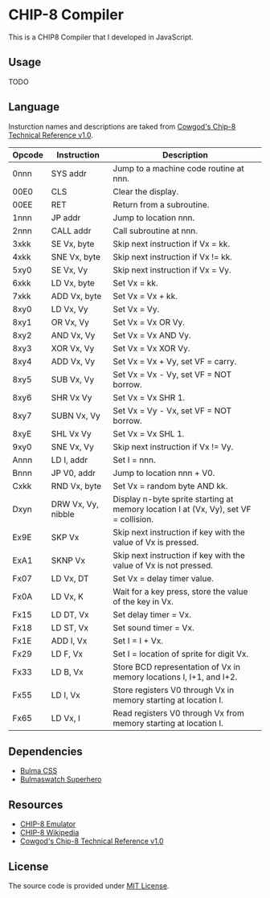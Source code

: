 # CHIP-8 Compiler

This is a CHIP8 Compiler that I developed in JavaScript.

## Usage

TODO

## Language

Insturction names and descriptions are taked from [Cowgod's Chip-8 Technical Reference v1.0](http://devernay.free.fr/hacks/chip8/C8TECH10.HTM).

| Opcode | Instruction | Description |
|---|---|---|
| 0nnn | SYS addr | Jump to a machine code routine at nnn. |
| 00E0 | CLS | Clear the display. |
| 00EE | RET | Return from a subroutine. |
| 1nnn | JP addr | Jump to location nnn. |
| 2nnn | CALL addr | Call subroutine at nnn. |
| 3xkk | SE Vx, byte | Skip next instruction if Vx = kk. |
| 4xkk | SNE Vx, byte | Skip next instruction if Vx != kk. |
| 5xy0 | SE Vx, Vy | Skip next instruction if Vx = Vy. |
| 6xkk | LD Vx, byte | Set Vx = kk. |
| 7xkk | ADD Vx, byte | Set Vx = Vx + kk. |
| 8xy0 | LD Vx, Vy | Set Vx = Vy. |
| 8xy1 | OR Vx, Vy | Set Vx = Vx OR Vy. |
| 8xy2 | AND Vx, Vy | Set Vx = Vx AND Vy. |
| 8xy3 | XOR Vx, Vy | Set Vx = Vx XOR Vy. |
| 8xy4 | ADD Vx, Vy | Set Vx = Vx + Vy, set VF = carry. |
| 8xy5 | SUB Vx, Vy | Set Vx = Vx - Vy, set VF = NOT borrow. |
| 8xy6 | SHR Vx Vy | Set Vx = Vx SHR 1. |
| 8xy7 | SUBN Vx, Vy | Set Vx = Vy - Vx, set VF = NOT borrow. |
| 8xyE | SHL Vx Vy | Set Vx = Vx SHL 1. |
| 9xy0 | SNE Vx, Vy | Skip next instruction if Vx != Vy. |
| Annn | LD I, addr | Set I = nnn. |
| Bnnn | JP V0, addr | Jump to location nnn + V0. |
| Cxkk | RND Vx, byte | Set Vx = random byte AND kk. |
| Dxyn | DRW Vx, Vy, nibble | Display n-byte sprite starting at memory location I at (Vx, Vy), set VF = collision. |
| Ex9E | SKP Vx | Skip next instruction if key with the value of Vx is pressed. |
| ExA1 | SKNP Vx | Skip next instruction if key with the value of Vx is not pressed. |
| Fx07 | LD Vx, DT | Set Vx = delay timer value. |
| Fx0A | LD Vx, K | Wait for a key press, store the value of the key in Vx. |
| Fx15 | LD DT, Vx | Set delay timer = Vx. |
| Fx18 | LD ST, Vx | Set sound timer = Vx. |
| Fx1E | ADD I, Vx | Set I = I + Vx. |
| Fx29 | LD F, Vx | Set I = location of sprite for digit Vx. |
| Fx33 | LD B, Vx | Store BCD representation of Vx in memory locations I, I+1, and I+2. |
| Fx55 | LD I, Vx | Store registers V0 through Vx in memory starting at location I. |
| Fx65 | LD Vx, I | Read registers V0 through Vx from memory starting at location I. |


## Dependencies

- [Bulma CSS](https://bulma.io/)
- [Bulmaswatch Superhero](https://jenil.github.io/bulmaswatch/superhero/)

## Resources

- [CHIP-8 Emulator](https://github.com/cinar/Chip8EmulatorJS)
- [CHIP-8 Wikipedia](https://en.wikipedia.org/wiki/CHIP-8)
- [Cowgod's Chip-8 Technical Reference v1.0](http://devernay.free.fr/hacks/chip8/C8TECH10.HTM)

## License

The source code is provided under [MIT License](LICENSE).
